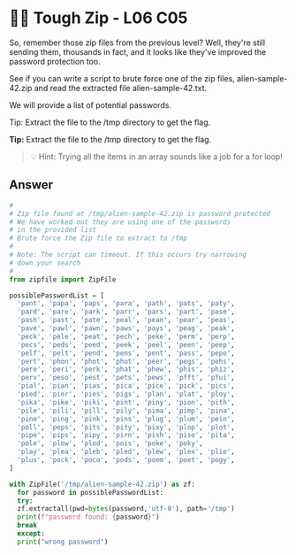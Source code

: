 # 🦹‍♂️ Tough Zip - L06 C05

So, remember those zip files from the previous level? Well, they're still sending them, thousands in fact, and it looks like they've improved the password protection too.

See if you can write a script to brute force one of the zip files, alien-sample-42.zip and read the extracted file alien-sample-42.txt.

We will provide a list of potential passwords.

Tip: Extract the file to the /tmp directory to get the flag.

**Tip:** Extract the file to the /tmp directory to get the flag.

> 💡 Hint: Trying all the items in an array sounds like a job for a for loop!

## Answer

```python
#
# Zip file found at /tmp/alien-sample-42.zip is password protected
# We have worked out they are using one of the passwords
# in the provided list
# Brute force the Zip file to extract to /tmp
#
# Note: The script can timeout. If this occurs try narrowing
# down your search
#
from zipfile import ZipFile

possiblePasswordList = [
  'pant', 'papa', 'paps', 'para', 'path', 'pats', 'paty',
  'pard', 'pare', 'park', 'parr', 'pars', 'part', 'pase',
  'pash', 'past', 'pate', 'peal', 'pean', 'pear', 'peas',
  'pave', 'pawl', 'pawn', 'paws', 'pays', 'peag', 'peak',
  'peck', 'pele', 'peat', 'pech', 'peke', 'perm', 'perp',
  'pecs', 'peds', 'peed', 'peek', 'peel', 'peen', 'peep',
  'pelf', 'pelt', 'pend', 'pens', 'pent', 'pass', 'pepo',
  'pert', 'phon', 'phot', 'phut', 'peer', 'pegs', 'pehs',
  'pere', 'peri', 'perk', 'phat', 'phew', 'phis', 'phiz',
  'perv', 'peso', 'pest', 'pets', 'pews', 'pfft', 'pfui',
  'pial', 'pian', 'pias', 'pica', 'pice', 'pick', 'pics',
  'pied', 'pier', 'pies', 'pigs', 'plan', 'plat', 'ploy',
  'pika', 'pike', 'piki', 'pint', 'piny', 'pion', 'pith',
  'pile', 'pili', 'pill', 'pily', 'pima', 'pimp', 'pina',
  'pine', 'ping', 'pink', 'pins', 'plug', 'plum', 'pein',
  'poll', 'peps', 'pits', 'pity', 'pixy', 'plop', 'plot',
  'pipe', 'pips', 'pipy', 'pirn', 'pish', 'piso', 'pita',
  'pole', 'plow', 'plod', 'pois', 'poke', 'poky',
  'play', 'plea', 'pleb', 'pled', 'plew', 'plex', 'plie',
  'plus', 'pock', 'poco', 'pods', 'poem', 'poet', 'pogy',
]

with ZipFile('/tmp/alien-sample-42.zip') as zf:
  for password in possiblePasswordList:
  try:
  zf.extractall(pwd=bytes(password,'utf-8'), path='/tmp')
  print(f"password found: {password}")
  break
  except:
  print("wrong password")
```
